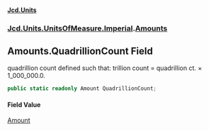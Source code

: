 #### [Jcd.Units](index 'index')
### [Jcd.Units.UnitsOfMeasure.Imperial](Jcd.Units.UnitsOfMeasure.Imperial 'Jcd.Units.UnitsOfMeasure.Imperial').[Amounts](Amounts 'Jcd.Units.UnitsOfMeasure.Imperial.Amounts')

## Amounts.QuadrillionCount Field

quadrillion count defined such that: trillion count = quadrillion ct. × 1_000_000.0.

```csharp
public static readonly Amount QuadrillionCount;
```

#### Field Value
[Amount](Amount 'Jcd.Units.UnitTypes.Amount')
